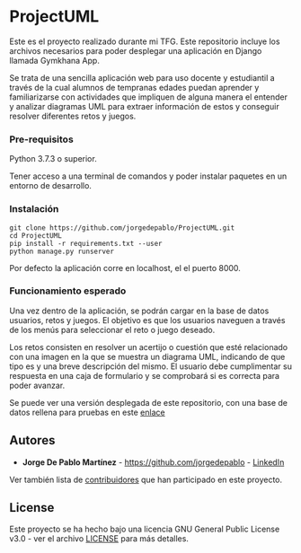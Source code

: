 # ProjectUML

Este es el proyecto realizado durante mi TFG. Este repositorio incluye los archivos necesarios para poder desplegar una aplicación en Django llamada Gymkhana App. 

Se trata de una sencilla aplicación web para uso docente y estudiantil a través de la cual alumnos de tempranas edades puedan aprender y familiarizarse con actividades que impliquen de alguna manera el entender y analizar diagramas UML para extraer información de estos y conseguir resolver diferentes retos y juegos. 

### Pre-requisitos 

Python 3.7.3 o superior. 

Tener acceso a una terminal de comandos y poder instalar paquetes en un entorno de desarrollo. 

### Instalación
```
git clone https://github.com/jorgedepablo/ProjectUML.git 
cd ProjectUML 
pip install -r requirements.txt --user
python manage.py runserver
```
Por defecto la aplicación corre en localhost, el el puerto 8000. 


### Funcionamiento esperado

Una vez dentro de la aplicación, se podrán cargar en la base de datos usuarios, retos y juegos. El objetivo es que los usuarios naveguen a través de los menús para seleccionar el reto o juego deseado. 

Los retos consisten en resolver un acertijo o cuestión que esté relacionado con una imagen en la que se muestra un diagrama UML, indicando de que tipo es y una breve descripción del mismo. El usuario debe cumplimentar su respuesta en una caja de formulario y se comprobará si es correcta para poder avanzar. 

Se puede ver una versión desplegada de este repositorio, con una base de datos rellena para pruebas en este [enlace](https://project-uml.herokuapp.com/)
## Autores

* **Jorge De Pablo Martínez** - https://github.com/jorgedepablo - [LinkedIn](https://www.linkedin.com/in/jorge-de-pablo-mart%C3%ADnez-45291117a/)

Ver también lista de  [contribuidores](https://github.com/jorgedepablo/ProjectUML/network/dependencies) que han participado en este proyecto.

## License 

Este proyecto se ha hecho bajo una licencia GNU General Public License v3.0 - ver el archivo [LICENSE](LICENSE) para más detalles.
